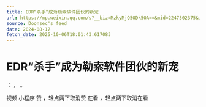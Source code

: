 ```yaml
---
title: EDR“杀手”成为勒索软件团伙的新宠
url: https://mp.weixin.qq.com/s?__biz=MzkyMjQ5ODk5OA==&mid=2247502375&idx=1&sn=e1e77ec6a42d0f380d380da979b1024e
source: Doonsec's feed
date: 2024-08-17
fetch_date: 2025-10-06T18:01:43.617083
---
```


# EDR“杀手”成为勒索软件团伙的新宠

：
，
。

视频
小程序
赞
，轻点两下取消赞
在看
，轻点两下取消在看